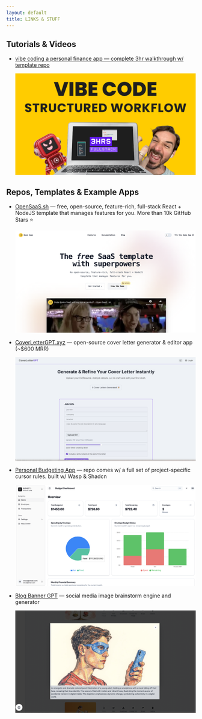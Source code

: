 ```yaml
---
layout: default
title: LINKS & STUFF
---
```


## Tutorials & Videos

- [vibe coding a personal finance app — complete 3hr walkthrough w/ template repo](https://youtu.be/WYzEROo7reY?si=c5hkEkNBCMBQvyf5)

    ![vibe-code-yt-thumbnail](/assets/vibe-code-walkthrough.png)

## Repos, Templates & Example Apps

- [OpenSaaS.sh](http://OpenSaaS.sh) — free, open-source, feature-rich, full-stack React + NodeJS template that manages features for you. More than 10k GitHub Stars ⭐️
    
    ![open-saas](/assets/open-saas-thumb.png)
    

- [CoverLetterGPT.xyz](http://CoverLetterGPT.xyz) — open-source cover letter generator & editor app (~$600 MRR)
    
    ![cover-letter-gpt](/assets/coverlettergpt-thumb.png)
    

- [Personal Budgeting App](https://github.com/vincanger/envelope-budgeting-test) — repo comes w/ a full set of project-specific cursor rules. built w/ Wasp & Shadcn
    
    ![personal-budgeting-app](/assets/finance-app-thumb.png)
    

- [Blog Banner GPT](http://blogbannergpt.xyz) — social media image brainstorm engine and generator
    
    ![blog-banner-gpt](/assets/blogbannergpt-thumb.png)